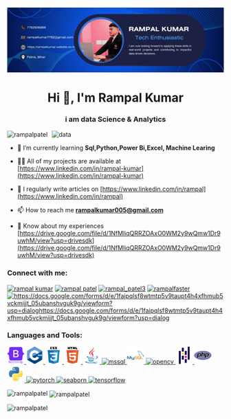 ![logo](banner.jpeg)
<h1 align="center">Hi 👋, I'm Rampal Kumar</h1>
<h3 align="center">i am data Science & Analytics</h3>
<img align="right" alt="data" width="400" src=https://miro.medium.com/0*TMvhLMMOy0NHzNIy.gif>

<p align="left"> <img src="https://komarev.com/ghpvc/?username=rampalpatel&label=Profile%20views&color=0e75b6&style=flat" alt="rampalpatel" /> </p>

- 🌱 I’m currently learning **Sql,Python,Power Bi,Excel, Machine Learing**

- 👨‍💻 All of my projects are available at [https://www.linkedin.com/in/rampal-kumar](https://www.linkedin.com/in/rampal-kumar)

- 📝 I regularly write articles on [https://www.linkedin.com/in/rampal](https://www.linkedin.com/in/rampal)

- 📫 How to reach me **rampalkumar005@gmail.com**

- 📄 Know about my experiences [https://drive.google.com/file/d/1NfMliqQRRZOAxO0WM2y9wQmw1Dr9uwhM/view?usp=drivesdk](https://drive.google.com/file/d/1NfMliqQRRZOAxO0WM2y9wQmw1Dr9uwhM/view?usp=drivesdk)

<h3 align="left">Connect with me:</h3>
<p align="left">
<a href="https://linkedin.com/in/rampal kumar" target="blank"><img align="center" src="https://raw.githubusercontent.com/rahuldkjain/github-profile-readme-generator/master/src/images/icons/Social/linked-in-alt.svg" alt="rampal kumar" height="30" width="40" /></a>
<a href="https://fb.com/rampal patel" target="blank"><img align="center" src="https://raw.githubusercontent.com/rahuldkjain/github-profile-readme-generator/master/src/images/icons/Social/facebook.svg" alt="rampal patel" height="30" width="40" /></a>
<a href="https://instagram.com/rampal_patel3" target="blank"><img align="center" src="https://raw.githubusercontent.com/rahuldkjain/github-profile-readme-generator/master/src/images/icons/Social/instagram.svg" alt="rampal_patel3" height="30" width="40" /></a>
<a href="https://www.youtube.com/c/rampalfaster" target="blank"><img align="center" src="https://raw.githubusercontent.com/rahuldkjain/github-profile-readme-generator/master/src/images/icons/Social/youtube.svg" alt="rampalfaster" height="30" width="40" /></a>
<a href="/https://docs.google.com/forms/d/e/1faipqlsf8wtmtp5v9taupt4h4xfhmub5vckmijjt_05ubanshvguk9g/viewform?usp=dialoghttps://docs.google.com/forms/d/e/1faipqlsf8wtmtp5v9taupt4h4xfhmub5vckmijjt_05ubanshvguk9g/viewform?usp=dialog" target="blank"><img align="center" src="https://raw.githubusercontent.com/rahuldkjain/github-profile-readme-generator/master/src/images/icons/Social/rss.svg" alt="https://docs.google.com/forms/d/e/1faipqlsf8wtmtp5v9taupt4h4xfhmub5vckmijjt_05ubanshvguk9g/viewform?usp=dialoghttps://docs.google.com/forms/d/e/1faipqlsf8wtmtp5v9taupt4h4xfhmub5vckmijjt_05ubanshvguk9g/viewform?usp=dialog" height="30" width="40" /></a>
</p>

<h3 align="left">Languages and Tools:</h3>
<p align="left"> <a href="https://getbootstrap.com" target="_blank" rel="noreferrer"> <img src="https://raw.githubusercontent.com/devicons/devicon/master/icons/bootstrap/bootstrap-plain-wordmark.svg" alt="bootstrap" width="40" height="40"/> </a> <a href="https://www.w3schools.com/cpp/" target="_blank" rel="noreferrer"> <img src="https://raw.githubusercontent.com/devicons/devicon/master/icons/cplusplus/cplusplus-original.svg" alt="cplusplus" width="40" height="40"/> </a> <a href="https://www.w3schools.com/css/" target="_blank" rel="noreferrer"> <img src="https://raw.githubusercontent.com/devicons/devicon/master/icons/css3/css3-original-wordmark.svg" alt="css3" width="40" height="40"/> </a> <a href="https://www.w3.org/html/" target="_blank" rel="noreferrer"> <img src="https://raw.githubusercontent.com/devicons/devicon/master/icons/html5/html5-original-wordmark.svg" alt="html5" width="40" height="40"/> </a> <a href="https://www.java.com" target="_blank" rel="noreferrer"> <img src="https://raw.githubusercontent.com/devicons/devicon/master/icons/java/java-original.svg" alt="java" width="40" height="40"/> </a> <a href="https://www.microsoft.com/en-us/sql-server" target="_blank" rel="noreferrer"> <img src="https://www.svgrepo.com/show/303229/microsoft-sql-server-logo.svg" alt="mssql" width="40" height="40"/> </a> <a href="https://www.mysql.com/" target="_blank" rel="noreferrer"> <img src="https://raw.githubusercontent.com/devicons/devicon/master/icons/mysql/mysql-original-wordmark.svg" alt="mysql" width="40" height="40"/> </a> <a href="https://opencv.org/" target="_blank" rel="noreferrer"> <img src="https://www.vectorlogo.zone/logos/opencv/opencv-icon.svg" alt="opencv" width="40" height="40"/> </a> <a href="https://pandas.pydata.org/" target="_blank" rel="noreferrer"> <img src="https://raw.githubusercontent.com/devicons/devicon/2ae2a900d2f041da66e950e4d48052658d850630/icons/pandas/pandas-original.svg" alt="pandas" width="40" height="40"/> </a> <a href="https://www.php.net" target="_blank" rel="noreferrer"> <img src="https://raw.githubusercontent.com/devicons/devicon/master/icons/php/php-original.svg" alt="php" width="40" height="40"/> </a> <a href="https://www.python.org" target="_blank" rel="noreferrer"> <img src="https://raw.githubusercontent.com/devicons/devicon/master/icons/python/python-original.svg" alt="python" width="40" height="40"/> </a> <a href="https://pytorch.org/" target="_blank" rel="noreferrer"> <img src="https://www.vectorlogo.zone/logos/pytorch/pytorch-icon.svg" alt="pytorch" width="40" height="40"/> </a> <a href="https://seaborn.pydata.org/" target="_blank" rel="noreferrer"> <img src="https://seaborn.pydata.org/_images/logo-mark-lightbg.svg" alt="seaborn" width="40" height="40"/> </a> <a href="https://www.tensorflow.org" target="_blank" rel="noreferrer"> <img src="https://www.vectorlogo.zone/logos/tensorflow/tensorflow-icon.svg" alt="tensorflow" width="40" height="40"/> </a> </p>

<p><img align="left" src="https://github-readme-stats.vercel.app/api/top-langs?username=rampalpatel&show_icons=true&locale=en&layout=compact" alt="rampalpatel" /></p>

<p>&nbsp;<img align="center" src="https://github-readme-stats.vercel.app/api?username=rampalpatel&show_icons=true&locale=en" alt="rampalpatel" /></p>

<p><img align="center" src="https://github-readme-streak-stats.herokuapp.com/?user=rampalpatel&" alt="rampalpatel" /></p>
